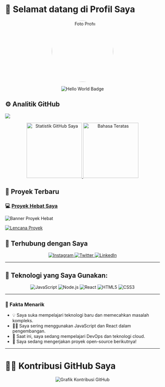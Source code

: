 # 👋 Selamat datang di Profil Saya

<p align="center">
  <img src="https://avatars.githubusercontent.com/u/197050986?s=400&u=d4f7e12c659352de9193b0fd8ec5c826585e3551&v=4" alt="Foto Profil" width="200" style="border-radius: 50%;"/>
</p>

<p align="center">
  <img src="https://img.shields.io/badge/Hello%20World-%23FF6F61?style=for-the-badge&logo=github&logoColor=white" alt="Hello World Badge"/>
</p>

## ⚙️ Analitik GitHub

![](https://komarev.com/ghpvc/?username=yudha-web&color=447ff7&label=Jumlah+Pengunjung)

<p align="center">
  <a href="https://github.com/yudha-web">
    <img height="180em" src="https://github-readme-stats-eight-theta.vercel.app/api?username=yudha-web&show_icons=true&theme=omni&include_all_commits=true&count_private=true" alt="Statistik GitHub Saya"/>
    <img height="180em" src="https://github-readme-stats-eight-theta.vercel.app/api/top-langs/?username=yudha-web&layout=compact&langs_count=8&theme=omni" alt="Bahasa Teratas"/>
  </a>
</p>

## 📌 Proyek Terbaru

### 💻 [Proyek Hebat Saya](https://github.com/yudha-web/awesome-project)

![Banner Proyek Hebat](https://user-images.githubusercontent.com/123456789/awesome-project.png)

[![Lencana Proyek](https://img.shields.io/badge/Proyek%20-%20Proyek%20Hebat%20Saya-%23E4405F?style=for-the-badge)](https://github.com/yudha-web/awesome-project)

## 🤝 Terhubung dengan Saya

<p align="center">
  <a href="https://www.instagram.com/isal_yud">
    <img src="https://img.shields.io/badge/-@isal_yud-%23E4405F?style=flat-square&logo=instagram&logoColor=white" alt="Instagram"/>
  </a>
  <a href="https://twitter.com/yourhandle">
    <img src="https://img.shields.io/badge/-@yourhandle-%231DA1F2?style=flat-square&logo=twitter&logoColor=white" alt="Twitter"/>
  </a>
  <a href="https://www.linkedin.com/in/yourname">
    <img src="https://img.shields.io/badge/-@yourname-%230A66C2?style=flat-square&logo=linkedin&logoColor=white" alt="LinkedIn"/>
  </a>
</p>

---

## 🚀 Teknologi yang Saya Gunakan:

<p align="center">
  <img src="https://img.shields.io/badge/JavaScript-%23F7DF1E?style=for-the-badge&logo=javascript&logoColor=white" alt="JavaScript"/>
  <img src="https://img.shields.io/badge/Node.js-%23339933?style=for-the-badge&logo=node.js&logoColor=white" alt="Node.js"/>
  <img src="https://img.shields.io/badge/React-%2361DAFB?style=for-the-badge&logo=react&logoColor=white" alt="React"/>
  <img src="https://img.shields.io/badge/HTML-%23E44D26?style=for-the-badge&logo=html5&logoColor=white" alt="HTML5"/>
  <img src="https://img.shields.io/badge/CSS-%231572B6?style=for-the-badge&logo=css3&logoColor=white" alt="CSS3"/>
</p>

---

### 📢 Fakta Menarik

- 💡 Saya suka mempelajari teknologi baru dan memecahkan masalah kompleks.
- 🧑‍💻 Saya sering menggunakan JavaScript dan React dalam pengembangan.
- 🌱 Saat ini, saya sedang mempelajari DevOps dan teknologi cloud.
- 🔭 Saya sedang mengerjakan proyek open-source berikutnya!

---

# 👨‍💻 Kontribusi GitHub Saya

<p align="center">
  <img src="https://github-readme-activity-graph.cyclic.app/graph?username=yudha-web&theme=github" alt="Grafik Kontribusi GitHub"/>
</p>

<style>
  h1 {
    animation: bounce 2s infinite;
  }

  @keyframes bounce {
    0% { transform: translateY(0); }
    50% { transform: translateY(-20px); }
    100% { transform: translateY(0); }
  }
</style>
